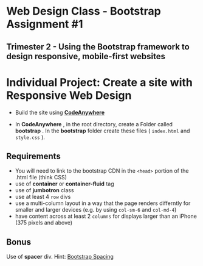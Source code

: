 # Web Design Class - Bootstrap Assignment #1

## Trimester 2 - Using the Bootstrap framework to design responsive, mobile-first websites

# Individual Project: Create a site with Responsive Web Design

- Build the site using [**CodeAnywhere**](https://codeanywhere.com/)

- In **CodeAnywhere** , in the root directory, create a Folder called **bootstrap** . In the **bootstrap** folder create these files ( `index.html` and `style.css` ). 

## Requirements

- You will need to link to the bootstrap CDN in the `<head>` portion of the .html file (think CSS)
- use of **container** or **container-fluid** tag
- use of **jumbotron** class
- use at least 4 `row` divs
- use a multi-column layout in a way that the page renders differntly for smaller and larger devices (e.g. by using `col-sm-6` and `col-md-4`)
- have content across at least 2 `columns` for displays larger than an iPhone (375 pixels and above)

## Bonus

Use of **spacer** div. Hint: [Bootstrap Spacing](https://getbootstrap.com/docs/4.0/utilities/spacing/)
